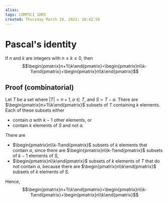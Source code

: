 ```yaml
---
alias: 
tags: COMPSCI_1DM3
created: Thursday March 10, 2022; 10:42:58 
---
```

# Pascal's identity
If $n$ and $k$ are integers with $n\leq k\leq 0$, then
$$\begin{pmatrix}n+1\\k\end{pmatrix}=\begin{pmatrix}n\\k-1\end{pmatrix}+\begin{pmatrix}n\\k\end{pmatrix}$$

## Proof (combinatorial)
Let $T$ be a set where $|T|=n+1,a\in T$, and $S=T-{a}$. There are $\begin{pmatrix}n+1\\k\end{pmatrix}$ subsets of $T$ containing $k$ elements. Each of these subsets either
- contain $a$ with $k-1$ other elements, or
- contain $k$ elements of $S$ and not $a$.

There are
- $\begin{pmatrix}n\\k-1\end{pmatrix}$ subsets of $k$ elements that contain $a$, since there are $\begin{pmatrix}n\\k-1\end{pmatrix}$ subsets of $k-1$ elements of $S$,
- $\begin{pmatrix}n\\k\end{pmatrix}$ subsets of $k$ elements of $T$ that do not contain $a$, because there are $\begin{pmatrix}n\\k\end{pmatrix}$ subsets of $k$ elements of $S$.

Hence,
$$\begin{pmatrix}n+1\\k\end{pmatrix}=\begin{pmatrix}n\\k-1\end{pmatrix}+\begin{pmatrix}n\\k\end{pmatrix}$$